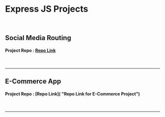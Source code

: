 # Express JS Projects 

<br>

## Social Media Routing

#### Project Repo : [Repo Link](https://github.com/MadhavSahi/FullStack-JavaScript-2022-23/tree/main/ExpressJS_Projects/Express_SocialMediaBasic "Repo Link for Social Media Routing Project")

<br>
<hr>

## E-Commerce App

#### Project Repo : [Repo Link]( "Repo Link for E-Commerce Project")

<br>
<hr>